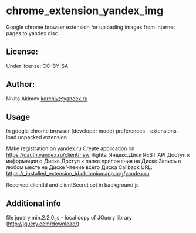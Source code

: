 # chrome_extension_yandex_img
Google chrome browser extension for uploading images from internet pages to yandex disc

License:
---
Under license: CC-BY-SA

Author:
---
Nikita Akimov
korchiy@yandex.ru

Usage
---
In google chrome browser (developer mode)
preferences - extensions - load unpacked extension

Make registration on yandex.ru
Create application on https://oauth.yandex.ru/client/new
Rights:	Яндекс.Диск REST API
   Доступ к информации о Диске
   Доступ к папке приложения на Диске
   Запись в любом месте на Диске
   Чтение всего Диска
Callback URL: https://_installed_extension_id.chromiumapp.org/yandex.ru

Received clientId and clientSecret set in background.js

Additional info
---
file jquery.min.2.2.0.js - local copy of JQuery library (http://jquery.com/download/)
